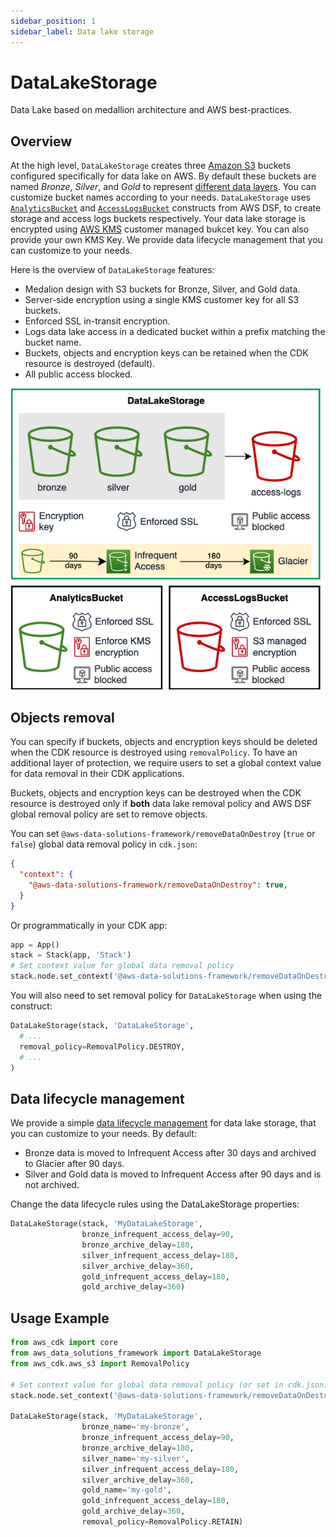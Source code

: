 ```yaml
---
sidebar_position: 1
sidebar_label: Data lake storage
---
```


# DataLakeStorage

Data Lake based on medallion architecture and AWS best-practices.

## Overview

At the high level, `DataLakeStorage` creates three [Amazon S3](https://aws.amazon.com/s3) buckets configured specifically for data lake on AWS. By default these buckets are named *Bronze*, *Silver*, and *Gold* to represent [different data layers](https://docs.aws.amazon.com/prescriptive-guidance/latest/defining-bucket-names-data-lakes/data-layer-definitions.html). You can customize bucket names according to your needs.
`DataLakeStorage` uses [`AnalyticsBucket`](analytics-bucket) and [`AccessLogsBucket`](access-logs-bucket) constructs from AWS DSF, to create storage and access logs buckets respectively. Your data lake storage is encrypted using [AWS KMS](https://aws.amazon.com/kms/) customer managed bukcet key. You can also provide your own KMS Key. We provide data lifecycle management that you can customize to your needs. 

Here is the overview of `DataLakeStorage` features:
- Medalion design with S3 buckets for Bronze, Silver, and Gold data.
- Server-side encryption using a single KMS customer key for all S3 buckets. 
- Enforced SSL in-transit encryption.
- Logs data lake access in a dedicated bucket within a prefix matching the bucket name.
- Buckets, objects and encryption keys can be retained when the CDK resource is destroyed (default).
- All public access blocked.

![Data lake storage](../../../static/img/adsf-data-lake-storage.png)


## Objects removal

You can specify if buckets, objects and encryption keys should be deleted when the CDK resource is destroyed using `removalPolicy`. To have an additional layer of protection, we require users to set a global context value for data removal in their CDK applications. 

Buckets, objects and encryption keys can be destroyed when the CDK resource is destroyed only if **both** data lake removal policy and AWS DSF global removal policy are set to remove objects.

You can set `@aws-data-solutions-framework/removeDataOnDestroy` (`true` or `false`) global data removal policy in `cdk.json`:

```json title="cdk.json"
{
  "context": {
    "@aws-data-solutions-framework/removeDataOnDestroy": true,
  }
}
```

Or programmatically in your CDK app:

```python title="CDK app"
app = App()
stack = Stack(app, 'Stack')
# Set context value for global data removal policy
stack.node.set_context('@aws-data-solutions-framework/removeDataOnDestroy', True)
```

You will also need to set removal policy for `DataLakeStorage` when using the construct:
```python
DataLakeStorage(stack, 'DataLakeStorage',
  # ...
  removal_policy=RemovalPolicy.DESTROY,
  # ...
)

```

## Data lifecycle management
We provide a simple [data lifecycle management](https://aws.amazon.com/s3/storage-classes/) for data lake storage, that you can customize to your needs. By default:
  - Bronze data is moved to Infrequent Access after 30 days and archived to Glacier after 90 days.
  - Silver and Gold data is moved to Infrequent Access after 90 days and is not archived.

Change the data lifecycle rules using the DataLakeStorage properties:

```python
DataLakeStorage(stack, 'MyDataLakeStorage',
                bronze_infrequent_access_delay=90,
                bronze_archive_delay=180,
                silver_infrequent_access_delay=180,
                silver_archive_delay=360,
                gold_infrequent_access_delay=180,
                gold_archive_delay=360)
```
## Usage Example

```python
from aws_cdk import core
from aws_data_solutions_framework import DataLakeStorage
from aws_cdk.aws_s3 import RemovalPolicy

# Set context value for global data removal policy (or set in cdk.json).
stack.node.set_context('@aws-data-solutions-framework/removeDataOnDestroy', True)

DataLakeStorage(stack, 'MyDataLakeStorage',
                bronze_name='my-bronze',
                bronze_infrequent_access_delay=90,
                bronze_archive_delay=180,
                silver_name='my-silver',
                silver_infrequent_access_delay=180,
                silver_archive_delay=360,
                gold_name='my-gold',
                gold_infrequent_access_delay=180,
                gold_archive_delay=360,
                removal_policy=RemovalPolicy.RETAIN)
```
